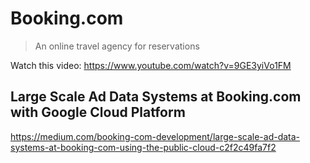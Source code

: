 # Booking.com

> An online travel agency for reservations

Watch this video: https://www.youtube.com/watch?v=9GE3yiVo1FM

## Large Scale Ad Data Systems at Booking.com with Google Cloud Platform

https://medium.com/booking-com-development/large-scale-ad-data-systems-at-booking-com-using-the-public-cloud-c2f2c49fa7f2
